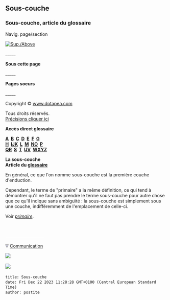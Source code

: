 ## Sous-couche
### Sous-couche, article du glossaire
 Navig. page/section

[![Sup./Above](_derived/up_cmp_themenoir010_up.gif)](s.html)

\_\_\_\_\_

**Sous cette page**

\_\_\_\_\_

**Pages soeurs**

\_\_\_\_\_

Copyright © www.dotapea.com

Tous droits réservés.  
[Précisions cliquer ici](droitscopie.html)

**Accès direct glossaire**

**[A](a.html)  [B](b.html)  [C](c.html)  [D](d.html)  [E](e.html)  [F](f.html)  [G](g.html)  
[H](h.html)  [IJK](ijk.html)  [L](l.html)  [M](m.html)  [NO](no.html)  [P](p.html)  
[QR](qr.html)  [S](s.html)  [T](t.html)  [UV](uv.html)  [WXYZ](wxyz.html)**

**La sous-couche  
Article du [glossaire](glossaire.html)**

En général, ce que l'on nomme sous-couche est la première couche d'enduction.

Cependant, le terme de "primaire" a la même définition, ce qui tend à démontrer qu'il ne faut pas prendre le terme sous-couche pour autre chose que ce qu'il indique sans ambiguïté : la sous-couche est simplement sous une couche, indifféremment de l'emplacement de celle-ci.

Voir _[primaire](primaire.html)_.



 

 ![](images/transparent122x1.gif)

![](images/flechebas.gif) [Communication](http://www.artrealite.com/annonceurs.htm) 

[![](https://cbonvin.fr/sites/regie.artrealite.com/visuels/campagne1.png)](index-2.html#20131014)

![](https://cbonvin.fr/sites/regie.artrealite.com/visuels/campagne2.png)
```
title: Sous-couche
date: Fri Dec 22 2023 11:28:28 GMT+0100 (Central European Standard Time)
author: postite
```
